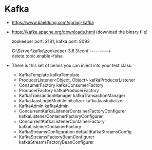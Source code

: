 # Kafka

- https://www.baeldung.com/spring-kafka

- https://kafka.apache.org/downloads.html (download the binary file)

	zookeeper port: 2181, kafka port: 9092
	
	C:\Server\kafka\zookeeper-3.6.3\conf --------> delete.topic.enable=false

- There is this set of beans you can inject into your test class:

	* KafkaTemplate<?, ?> kafkaTemplate
	* ProducerListener<Object, Object> kafkaProducerListener
	* ConsumerFactory<?, ?> kafkaConsumerFactory
	* ProducerFactory<?, ?> kafkaProducerFactory
	* KafkaTransactionManager<?, ?> kafkaTransactionManager
	* KafkaJaasLoginModuleInitializer kafkaJaasInitializer
	* KafkaAdmin kafkaAdmin
	* ConcurrentKafkaListenerContainerFactoryConfigurer kafkaListenerContainerFactoryConfigurer
	* ConcurrentKafkaListenerContainerFactory<?, ?> kafkaListenerContainerFactory
	* KafkaStreamsConfiguration defaultKafkaStreamsConfig
	* KafkaStreamsFactoryBeanConfigurer kafkaStreamsFactoryBeanConfigurer
